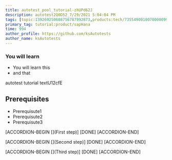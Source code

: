 ```yaml
---
title: autotest_pool_tutorial-zhUPd62J
description: autotest2Q0D52_7/29/2021 5:04:04 PM
tags: [topic:139269250608756787992873,products:tech/73554900100700000996,tutorial:experience/advanced]
primary_tag: tutorial:product/sapHana
time: 994
author_profile: https://github.com/ksAutotests
author_name: ksAutotests
---
```

### You will learn
- You will learn this
- and that

autotest tutorial textU12cfE

## Prerequisites
- Prerequisute1
- Prerequisute2
- Prerequisute3

[ACCORDION-BEGIN [](First step)]
[DONE]
[ACCORDION-END]

[ACCORDION-BEGIN [](Second step)]
[DONE]
[ACCORDION-END]

[ACCORDION-BEGIN [](Third step)]
[DONE]
[ACCORDION-END]

